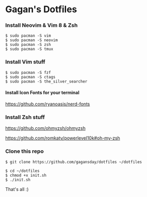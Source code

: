# Gagan's Dotfiles


### Install Neovim & Vim 8 & Zsh
```
$ sudo pacman -S vim 
$ sudo pacman -S neovim 
$ sudo pacman -S zsh
$ sudo pacman -S tmux
```

### Install Vim stuff
```
$ sudo pacman -S fzf
$ sudo pacman -S ctags
$ sudo pacman -S the_silver_searcher
```

#### Install Icon Fonts for your terminal
https://github.com/ryanoasis/nerd-fonts


### Install Zsh stuff
https://github.com/ohmyzsh/ohmyzsh

https://github.com/romkatv/powerlevel10k#oh-my-zsh 

### Clone this repo
```
$ git clone https://github.com/gagansday/dotfiles ~/dotfiles
```

```
$ cd ~/dotfiles
$ chmod +x init.sh
$ ./init.sh
```

That's all :)
